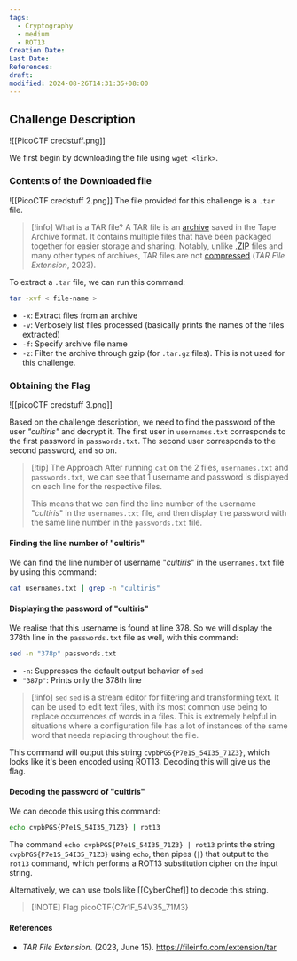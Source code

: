 ```yaml
---
tags:
  - Cryptography
  - medium
  - ROT13
Creation Date: 
Last Date: 
References: 
draft: 
modified: 2024-08-26T14:31:35+08:00
---
```

## Challenge Description
![[PicoCTF credstuff.png]]

We first begin by downloading the file using `wget <link>`. 

### Contents of the Downloaded file
![[PicoCTF credstuff 2.png]]
The file provided for this challenge is a `.tar` file. 

>[!info] What is a TAR file?
>A TAR file is an [archive](https://techterms.com/definition/archive) saved in the Tape Archive format. It contains multiple files that have been packaged together for easier storage and sharing. Notably, unlike [.ZIP](https://fileinfo.com/extension/zip) files and many other types of archives, TAR files are not [compressed](https://techterms.com/definition/compression) (_TAR File Extension_, 2023).

To extract a `.tar` file, we can run this command:

```bash
tar -xvf < file-name >
```
- `-x`: Extract files from an archive
- `-v`: Verbosely list files processed (basically prints the names of the files extracted)
- `-f`: Specify archive file name
- `-z`: Filter the archive through gzip (for `.tar.gz` files). This is not used for this challenge.

### Obtaining the Flag
![[picoCTF credstuff 3.png]]

Based on the challenge description, we need to find the password of the user _"cultiris"_ and decrypt it. The first user in `usernames.txt` corresponds to the first password in `passwords.txt`. The second user corresponds to the second password, and so on.

>[!tip] The Approach
>After running `cat` on the 2 files, `usernames.txt` and `passwords.txt`, we can see that 1 username and password is displayed on each line for the respective files. 
>
>This means that we can find the line number of the username "_cultiris_" in the `usernames.txt` file, and then display the password with the same line number in the `passwords.txt` file. 

#### Finding the line number of "cultiris"
We can find the line number of username "_cultiris_" in the `usernames.txt` file by using this command:

```bash
cat usernames.txt | grep -n "cultiris"
```

#### Displaying the password of "cultiris"
We realise that this username is found at line 378. So we will display the 378th line in the `passwords.txt` file as well, with this command:

```bash
sed -n "378p" passwords.txt
```
- `-n`: Suppresses the default output behavior of `sed`
- `"387p"`: Prints only the 378th line

>[!info] `sed`
>`sed` is a stream editor for filtering and transforming text. It can be used to edit text files, with its most common use being to replace occurrences of words in a files. This is extremely helpful in situations where a configuration file has a lot of instances of the same word that needs replacing throughout the file.

This command will output this string `cvpbPGS{P7e1S_54I35_71Z3}`, which looks like it's been encoded using ROT13. Decoding this will give us the flag.
#### Decoding the password of "cultiris"

We can decode this using this command:
```bash
echo cvpbPGS{P7e1S_54I35_71Z3} | rot13
```

The command `echo cvpbPGS{P7e1S_54I35_71Z3} | rot13` prints the string `cvpbPGS{P7e1S_54I35_71Z3}` using `echo`, then pipes (`|`) that output to the `rot13` command, which performs a ROT13 substitution cipher on the input string.

Alternatively, we can use tools like [[CyberChef]] to decode this string.

 >[!NOTE] Flag
>picoCTF{C7r1F_54V35_71M3}
#### References
- _TAR File Extension_. (2023, June 15). https://fileinfo.com/extension/tar